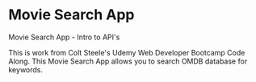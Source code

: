 # Movie Search App
Movie Search App - Intro to API's

This is work from Colt Steele's Udemy Web Developer Bootcamp Code Along. This Movie Search App allows you to search OMDB database for keywords. 
